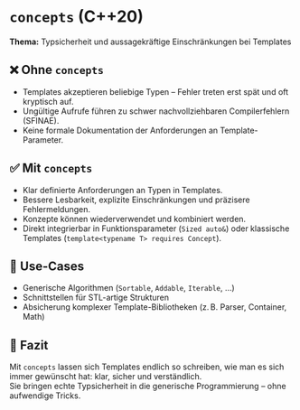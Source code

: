 # `concepts` (C++20)

**Thema:** Typsicherheit und aussagekräftige Einschränkungen bei Templates

## ❌ Ohne `concepts`

- Templates akzeptieren beliebige Typen – Fehler treten erst spät und oft kryptisch auf.
- Ungültige Aufrufe führen zu schwer nachvollziehbaren Compilerfehlern (SFINAE).
- Keine formale Dokumentation der Anforderungen an Template-Parameter.

## ✅ Mit `concepts`

- Klar definierte Anforderungen an Typen in Templates.
- Bessere Lesbarkeit, explizite Einschränkungen und präzisere Fehlermeldungen.
- Konzepte können wiederverwendet und kombiniert werden.
- Direkt integrierbar in Funktionsparameter (`Sized auto&`) oder klassische Templates (`template<typename T> requires Concept`).

## 🔹 Use-Cases

- Generische Algorithmen (`Sortable`, `Addable`, `Iterable`, …)
- Schnittstellen für STL-artige Strukturen
- Absicherung komplexer Template-Bibliotheken (z. B. Parser, Container, Math)

## 📌 Fazit

Mit `concepts` lassen sich Templates endlich so schreiben, wie man es sich immer gewünscht hat: klar, sicher und verständlich.  
Sie bringen echte Typsicherheit in die generische Programmierung – ohne aufwendige Tricks.
